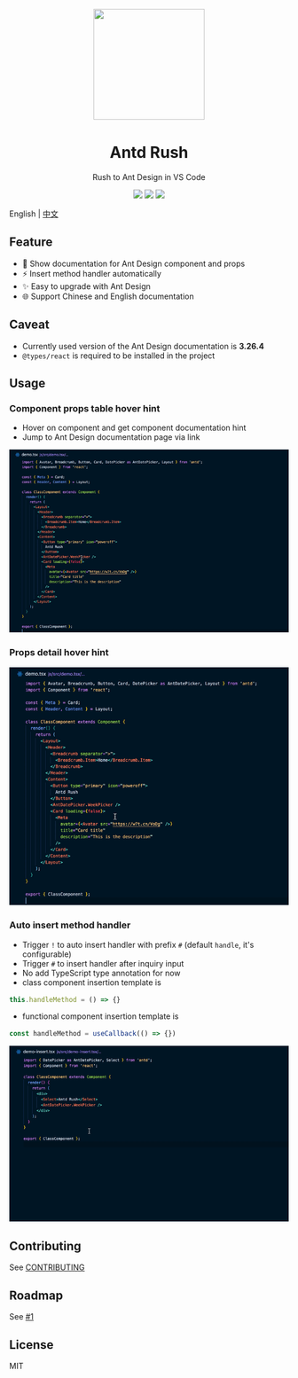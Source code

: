 <p align="center">
  <a href="https://github.com/fi3ework/vscode-antd-rush">
    <img width="200px" height="200px" src="https://user-images.githubusercontent.com/12322740/73346951-ba4dbe80-42c1-11ea-8784-5af0916ec459.png">
  </a>
</p>
<h1 align="center">Antd Rush</h1>
<div align="center">
Rush to Ant Design in VS Code

<img src="https://vsmarketplacebadge.apphb.com/version-short/fi3ework.antd-rush.svg" /> <img src="https://vsmarketplacebadge.apphb.com/installs/fi3ework.antd-rush.svg" /> <img src="https://vsmarketplacebadge.apphb.com/rating/fi3ework.antd-rush.svg" /></div>

English | [中文](./README-zh_CN.md)

## Feature

- 💬 Show documentation for Ant Design component and props
- ⚡️ Insert method handler automatically
- ✨ Easy to upgrade with Ant Design
- 🌐 Support Chinese and English documentation

## Caveat

- Currently used version of the Ant Design documentation is **3.26.4**
- `@types/react` is required to be installed in the project

## Usage

### Component props table hover hint

- Hover on component and get component documentation hint
- Jump to Ant Design documentation page via link

<img src="assets/hover-component.gif">

### Props detail hover hint

<img src="assets/hover-props.gif">

### Auto insert method handler

- Trigger `!` to auto insert handler with prefix `#` (default `handle`, it's configurable)
- Trigger `#` to insert handler after inquiry input
- No add TypeScript type annotation for now
- class component insertion template is

```jsx
this.handleMethod = () => {}
```

- functional component insertion template is

```jsx
const handleMethod = useCallback(() => {})
```

<img src="assets/insertion.gif">

## Contributing

See [CONTRIBUTING](https://github.com/fi3ework/vscode-antd-rush/blob/master/CONTRIBUTING.md)

## Roadmap

See [#1](https://github.com/fi3ework/vscode-antd-rush/issues/1)

## License

MIT
